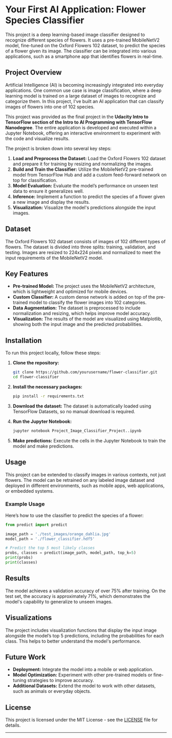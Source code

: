 


# Your First AI Application: Flower Species Classifier

This project is a deep learning-based image classifier designed to recognize different species of flowers. It uses a pre-trained MobileNetV2 model, fine-tuned on the Oxford Flowers 102 dataset, to predict the species of a flower given its image. The classifier can be integrated into various applications, such as a smartphone app that identifies flowers in real-time.

## Project Overview

Artificial Intelligence (AI) is becoming increasingly integrated into everyday applications. One common use case is image classification, where a deep learning model is trained on a large dataset of images to recognize and categorize them. In this project, I've built an AI application that can classify images of flowers into one of 102 species.

This project was provided as the final project in the **Udacity Intro to TensorFlow section of the Intro to AI Programming with TensorFlow Nanodegree**. The entire application is developed and executed within a Jupyter Notebook, offering an interactive environment to experiment with the code and visualize results.

The project is broken down into several key steps:
1. **Load and Preprocess the Dataset:** Load the Oxford Flowers 102 dataset and prepare it for training by resizing and normalizing the images.
2. **Build and Train the Classifier:** Utilize the MobileNetV2 pre-trained model from TensorFlow Hub and add a custom feed-forward network on top for classification.
3. **Model Evaluation:** Evaluate the model’s performance on unseen test data to ensure it generalizes well.
4. **Inference:** Implement a function to predict the species of a flower given a new image and display the results.
5. **Visualization:** Visualize the model's predictions alongside the input images.

## Dataset

The Oxford Flowers 102 dataset consists of images of 102 different types of flowers. The dataset is divided into three splits: training, validation, and testing. Images are resized to 224x224 pixels and normalized to meet the input requirements of the MobileNetV2 model.

## Key Features

- **Pre-trained Model:** The project uses the MobileNetV2 architecture, which is lightweight and optimized for mobile devices.
- **Custom Classifier:** A custom dense network is added on top of the pre-trained model to classify the flower images into 102 categories.
- **Data Augmentation:** The dataset is preprocessed to include normalization and resizing, which helps improve model accuracy.
- **Visualization:** The results of the model are visualized using Matplotlib, showing both the input image and the predicted probabilities.

## Installation

To run this project locally, follow these steps:

1. **Clone the repository:**
   ```bash
   git clone https://github.com/yourusername/flower-classifier.git
   cd flower-classifier
   ```

2. **Install the necessary packages:**
   ```bash
   pip install -r requirements.txt
   ```

3. **Download the dataset:**
   The dataset is automatically loaded using TensorFlow Datasets, so no manual download is required.

4. **Run the Jupyter Notebook:**
   ```bash
   jupyter notebook Project_Image_Classifier_Project..ipynb
   ```

5. **Make predictions:**
   Execute the cells in the Jupyter Notebook to train the model and make predictions.

## Usage

This project can be extended to classify images in various contexts, not just flowers. The model can be retrained on any labeled image dataset and deployed in different environments, such as mobile apps, web applications, or embedded systems.

### Example Usage

Here’s how to use the classifier to predict the species of a flower:

```python
from predict import predict

image_path = './test_images/orange_dahlia.jpg'
model_path = './flower_classifier.hdf5'

# Predict the top 5 most likely classes
probs, classes = predict(image_path, model_path, top_k=5)
print(probs)
print(classes)
```

## Results

The model achieves a validation accuracy of over 75% after training. On the test set, the accuracy is approximately 71%, which demonstrates the model's capability to generalize to unseen images.

## Visualizations

The project includes visualization functions that display the input image alongside the model’s top 5 predictions, including the probabilities for each class. This helps to better understand the model's performance.

## Future Work

- **Deployment:** Integrate the model into a mobile or web application.
- **Model Optimization:** Experiment with other pre-trained models or fine-tuning strategies to improve accuracy.
- **Additional Datasets:** Extend the model to work with other datasets, such as animals or everyday objects.


## License

This project is licensed under the MIT License - see the [LICENSE](LICENSE) file for details.

---

